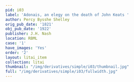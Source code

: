 ```yaml
---
pid: i03
label: 'Adonais, an elegy on the death of John Keats '
author: Percy Bysshe Shelley
orig_pub_date: '1821'
obj_pub_date: '1922'
publisher: J.H. Nash
location: RBML
case: '1'
have_images: 'Yes'
order: '2'
layout: litai_item
collection: litai
thumbnail: "/img/derivatives/simple/i03/thumbnail.jpg"
full: "/img/derivatives/simple/i03/fullwidth.jpg"
---
```

